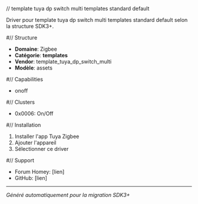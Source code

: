 // template tuya dp switch multi   templates   standard default

Driver pour template tuya dp switch multi   templates   standard default selon la structure SDK3+.

#// Structure
- **Domaine**: Zigbee
- **Catégorie**: __templates__
- **Vendor**: template_tuya_dp_switch_multi
- **Modèle**: assets

#// Capabilities
- onoff

#// Clusters
- 0x0006: On/Off

#// Installation
1. Installer l'app Tuya Zigbee
2. Ajouter l'appareil
3. Sélectionner ce driver

#// Support
- Forum Homey: [lien]
- GitHub: [lien]

---
*Généré automatiquement pour la migration SDK3+*